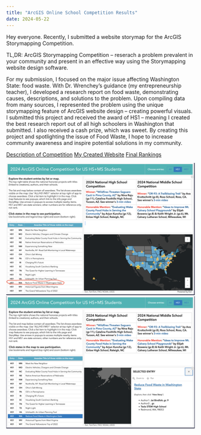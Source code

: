 ```yaml
---
title: "ArcGIS Online School Competition Results"
date: 2024-05-22
---
```

Hey everyone. Recently, I submitted a website storymap for the ArcGIS Storymapping Competition. 

TL,DR: ArcGIS Storymapping Competition – reserach a problem prevalent in your community and present in an effective way using the Storymapping website design software.

For my submission, I focused on the major issue affecting Washington State: food waste. With Dr. Wrenchey’s guidance (my entrepreneurship teacher), I developed a research report on food waste, demonstrating causes, descriptions, and solutions to the problem. Upon compiling data from many sources, I represented the problem using the unique storymapping feature of ArcGIS website design – creating powerful visuals. I submitted this project and received the award of HS1 – meaning I created the best research report out of all high schoolers in Washington that submitted. I also received a cash prize, which was sweet.
By creating this project and spotlighting the issue of Food Waste, I hope to increase community awareness and inspire potential solutions in my community. 

[Description of Competition](https://www.esri.com/en-us/c/industry/education/school-competition)
[My Created Website](https://storymaps.arcgis.com/stories/010d9cf654e5439b82e964d3568ea62e)
[Final Rankings](https://agoschoolcomp-education.hub.arcgis.com/?rsource=https%3A%2F%2Fesriurl.com%2Fagoschoolcomp)


![Final Standings](/images/ARCGIS1.png)
![Final Standings With Project Description](/images/ARCGIS2.png)
